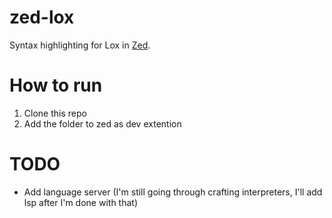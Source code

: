 # zed-lox

Syntax highlighting for Lox in [Zed](https://github.com/zed-industries/zed).

# How to run

1. Clone this repo
2. Add the folder to zed as dev extention

# TODO

- Add language server (I'm still going through crafting interpreters, I'll add lsp after I'm done with that)
